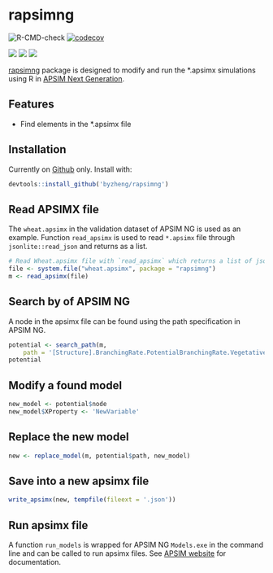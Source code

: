 # rapsimng

![R-CMD-check](https://github.com/byzheng/rapsimng/workflows/R-CMD-check/badge.svg)
[![codecov](https://codecov.io/gh/byzheng/RApsimNG/branch/master/graph/badge.svg)](https://codecov.io/gh/byzheng/RApsimNG)

[![](http://cranlogs.r-pkg.org/badges/grand-total/rapsimng?color=green)](https://cran.r-project.org/package=rapsimng)
[![](http://cranlogs.r-pkg.org/badges/last-month/rapsimng?color=green)](https://cran.r-project.org/package=rapsimng)
[![](http://cranlogs.r-pkg.org/badges/last-week/rapsimng?color=green)](https://cran.r-project.org/package=rapsimng)


[rapsimng](https://rapsimng.bangyou.me) package is designed to modify and run the *.apsimx simulations using R in [APSIM Next Generation](https://www.apsim.info/).



## Features
* Find elements in the *.apsimx file



## Installation

Currently on [Github](https://github.com/byzheng/rapsimng) only. Install with:

```r
devtools::install_github('byzheng/rapsimng')
```


## Read APSIMX file

The `wheat.apsimx` in the validation dataset of APSIM NG  is used as an example. Function `read_apsimx` is used to read `*.apsimx` file through `jsonlite::read_json` and returns as a list.


```r
# Read Wheat.apsimx file with `read_apsimx` which returns a list of json results.
file <- system.file("wheat.apsimx", package = "rapsimng")
m <- read_apsimx(file)

```



## Search by of APSIM NG

A node in the apsimx file can be found using the path specification in APSIM NG.
```r
potential <- search_path(m,
    path = '[Structure].BranchingRate.PotentialBranchingRate.Vegetative.PotentialBranchingRate')
potential
```


## Modify a found model 
```r
new_model <- potential$node
new_model$XProperty <- 'NewVariable'
```

## Replace the new model 
```r
new <- replace_model(m, potential$path, new_model)
```

## Save into a new apsimx file
```r
write_apsimx(new, tempfile(fileext = '.json'))
```


## Run apsimx file

A function `run_models` is wrapped for APSIM NG `Models.exe` in the command line and can be called to run apsimx files. See [APSIM website](https://apsimnextgeneration.netlify.app/) for documentation. 


